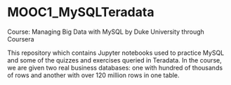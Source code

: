 # MOOC1_MySQLTeradata

Course: Managing Big Data with MySQL by Duke University through Coursera

This repository which contains Jupyter notebooks used to practice MySQL and some of the quizzes and exercises queried in Teradata. In the course, we are given two real business databases: one with hundred of thousands of rows and another with over 120 million rows in one table. 
